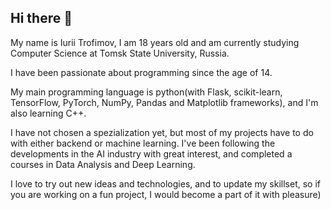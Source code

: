 ## Hi there 👋

My name is Iurii Trofimov, I am 18 years old and am currently studying Computer Science at Tomsk State University, Russia.

I have been passionate about programming since the age of 14.

My main programming language is python(with Flask, scikit-learn, TensorFlow, PyTorch, NumPy, Pandas and Matplotlib frameworks), and I'm also learning C++. 

I have not chosen a spezialization yet, but most of my projects have to do with either backend or machine learning. I've been following the developments in the AI industry with great interest, and completed a courses in Data Analysis and Deep Learning.

I love to try out new ideas and technologies, and to update my skillset, so if you are working on a fun project, I would become a part of it with pleasure)
